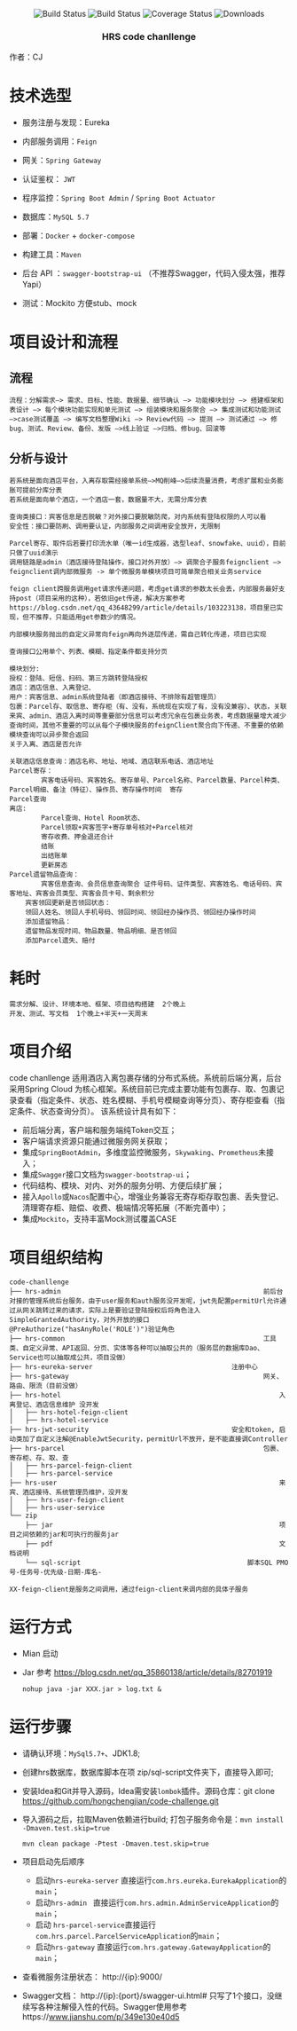  <p align="center">
   <img src="https://img.shields.io/badge/JDK-1.8+-green.svg" alt="Build Status">
  <img src="https://img.shields.io/badge/license-Apache%202-blue.svg" alt="Build Status">
   <img src="https://img.shields.io/badge/Spring%20Cloud-Greenwich.SR2-blue.svg" alt="Coverage Status">
   <img src="https://img.shields.io/badge/Spring%20Boot-2.1.6.RELEASE-blue.svg" alt="Downloads">
 </p>  
<div align=center><h3>HRS code chanllenge</h3></div>
作者：CJ

# 技术选型

- 服务注册与发现：Eureka

- 内部服务调用：`Feign`

- 网关：`Spring Gateway`

- 认证鉴权： `JWT`

- 程序监控：`Spring Boot Admin` / `Spring Boot Actuator`

- 数据库：`MySQL 5.7`

- 部署：`Docker` + `docker-compose`

- 构建工具：`Maven`

- 后台 API ：`swagger-bootstrap-ui` （不推荐Swagger，代码入侵太强，推荐Yapi）

- 测试：Mockito 方便stub、mock

  

# 项目设计和流程

## 流程

```
流程：分解需求—> 需求、目标、性能、数据量、细节确认 —> 功能模块划分 —> 搭建框架和表设计 —> 每个模块功能实现和单元测试 —> 组装模块和服务聚合 —> 集成测试和功能测试 —>case测试覆盖 —> 编写文档整理Wiki —> Review代码 —> 提测 —> 测试通过 —> 修bug、测试、Review、备份、发版 —>线上验证 —>归档、修bug、回滚等
```

## 分析与设计

```
若系统是面向酒店平台，入离存取需经接单系统—>MQ削峰—>后续流量消费，考虑扩展和业务膨胀可提前分库分表
若系统是面向单个酒店，一个酒店一套，数据量不大，无需分库分表

查询类接口：宾客信息是否脱敏？对外接口要脱敏防爬，对内系统有登陆权限的人可以看
安全性：接口要防刷、调用要认证，内部服务之间调用安全放开，无限制

Parcel寄存、取件后若要打印流水单（唯一id生成器，选型leaf、snowfake、uuid），目前只做了uuid演示
调用链路是admin（酒店接待登陆操作，接口对外开放）—> 调聚合子服务feignclient —> feignclient调内部微服务 -> 单个微服务单模块项目可简单聚合相关业务service

feign client跨服务调用get请求传递问题，考虑get请求的参数太长会丢，内部服务最好支持post（项目采用的这种），若依旧get传递，解决方案参考 https://blog.csdn.net/qq_43648299/article/details/103223138，项目里已实现，但不推荐，只能适用get参数少的情况。

内部模块服务抛出的自定义异常向feign再向外逐层传递，需自己转化传递，项目已实现

查询接口公用单个、列表、模糊、指定条件都支持分页

模块划分:
授权：登陆、短信、扫码、第三方跳转登陆授权
酒店：酒店信息、入离登记、
用户：宾客信息、admin系统登陆者（即酒店接待、不排除有超管理员）
包裹：Parcel存、取信息、寄存柜（有、没有，系统现在实现了有，没有没兼容）、状态，关联来宾、admin、酒店入离时间等重要部分信息可以考虑冗余在包裹业务表，考虑数据量增大减少查询时间，其他不重要的可以从每个子模块服务的feignClient聚合向下传递、不重要的依赖模块查询可以异步聚合返回
关于入离、酒店是否允许

关联酒店信息查询：酒店名称、地址、地域、酒店联系电话、酒店地址
Parcel寄存：
		宾客电话号码、宾客姓名、寄存单号、Parcel名称、Parcel数量、Parcel种类、Parcel明细、备注（特征）、操作员、寄存操作时间  寄存
Parcel查询
离店:
		Parcel查询、Hotel Room状态、
		Parcel领取+宾客签字+寄存单号核对+Parcel核对
		寄存收费、押金退还合计	
		结账
		出结账单
		更新房态
Parcel遗留物品查询：
		宾客信息查询、会员信息查询聚合 证件号码、证件类型、宾客姓名、电话号码、宾客地址、宾客会员类型、宾客会员卡号、剩余积分
	宾客领回更新是否领回状态：
	领回人姓名、领回人手机号码、领回时间、领回经办操作员、领回经办操作时间
	添加遗留物品：
	遗留物品发现时间、物品数量、物品明细、是否领回
	添加Parcel遗失、赔付
```

# 耗时

```
需求分解、设计、环境本地、框架、项目结构搭建  2个晚上
开发、测试、写文档  1个晚上+半天+一天周末 
```

# 项目介绍

code chanllenge 适用酒店入离包裹存储的分布式系统。系统前后端分离，后台采用Spring Cloud 为核心框架。系统目前已完成主要功能有包裹存、取、包裹记录查看（指定条件、状态、姓名模糊、手机号模糊查询等分页）、寄存柜查看（指定条件、状态查询分页）。
该系统设计具有如下：

* 前后端分离，客户端和服务端纯Token交互；
* 客户端请求资源只能通过微服务网关获取；
* 集成`SpringBootAdmin`，多维度监控微服务，`Skywaking`、`Prometheus`未接入；
* 集成`Swagger`接口文档为`swagger-bootstrap-ui`；
* 代码结构、模块、对内、对外的服务分明、方便后续扩展；
* 接入`Apollo`或`Nacos`配置中心，增强业务兼容无寄存柜存取包裹、丢失登记、清理寄存柜、赔偿、收费、极端情况等拓展（不断完善中）；
* 集成`Mockito`，支持丰富Mock测试覆盖CASE

# 项目组织结构

```
code-chanllenge
├── hrs-admin 													前后台对接的管理系统后台服务，由于user服务和auth服务没开发呢，jwt先配置permitUrl允许通过从网关跳转过来的请求，实际上是要验证登陆授权后将角色注入SimpleGrantedAuthority，对外开放的接口 @PreAuthorize("hasAnyRole('ROLE')")验证角色
├── hrs-common 													工具类、自定义异常、API返回、分页、实体等各种可以抽取公共的（服务层的数据库Dao、Service也可以抽取成公共，项目没做）
├── hrs-eureka-server 									注册中心
├── hrs-gateway													网关、路由、限流（目前没做）
├── hrs-hotel														入离登记、酒店信息维护 没开发
│   ├── hrs-hotel-feign-client
│   ├── hrs-hotel-service
├── hrs-jwt-security  									安全和token, 启动类加了自定义注解@EnableJwtSecurity，permitUrl不放开，是不能直接调Controller
├── hrs-parcel 													包裹、寄存柜、存、取、查
│   ├── hrs-parcel-feign-client					
│   ├── hrs-parcel-service
├── hrs-user 														来宾、酒店接待、系统管理员维护，没开发
│   ├── hrs-user-feign-client
│   ├── hrs-user-service
└── zip
    ├── jar 														项目之间依赖的jar和可执行的服务jar
    ├── pdf 														文档说明
    └── sql-script 											脚本SQL PMO号-任务号-优先级-日期-库名-

XX-feign-client是服务之间调用，通过feign-client来调内部的具体子服务
```

# 运行方式

- Mian 启动

- Jar  参考 https://blog.csdn.net/qq_35860138/article/details/82701919

  `nohup java -jar XXX.jar > log.txt &`

# 运行步骤

-  请确认环境：`MySql5.7+`、JDK1.8;

-  创建hrs数据库，数据库脚本在项 zip/sql-script文件夹下，直接导入即可;

-  安装Idea和Git并导入源码，Idea需安装`lombok`插件。源码仓库：git clone https://github.com/hongchengjian/code-challenge.git

-  导入源码之后，拉取Maven依赖进行build; 打包子服务命令是：`mvn install -Dmaven.test.skip=true `

   `mvn clean package -Ptest -Dmaven.test.skip=true`

-  项目启动先后顺序
   - 启动`hrs-eureka-server` 直接运行`com.hrs.eureka.EurekaApplication`的`main`；
   - 启动`hrs-admin ` 直接运行`com.hrs.admin.AdminServiceApplication`的`main`；
   - 启动 `hrs-parcel-service`直接运行`com.hrs.parcel.ParcelServiceApplication`的`main`；
   - 启动`hrs-gateway` 直接运行`com.hrs.gateway.GatewayApplication`的`main`；
   
-  查看微服务注册状态： http://{ip}:9000/ 

-  Swagger文档： http://{ip}:{port}/swagger-ui.html# 只写了1个接口，没继续写各种注解侵入性的代码。Swagger使用参考https://www.jianshu.com/p/349e130e40d5 










